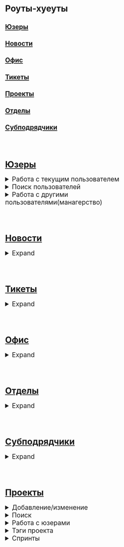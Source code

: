 # Роуты-хуеуты

## [Юзеры](https://github.com/MsWafer/BuroPlatform/blob/master/newReadme.md#%D1%8E%D0%B7%D0%B5%D1%80%D1%8B-1)
## [Новости](https://github.com/MsWafer/BuroPlatform/blob/master/newReadme.md#%D0%BD%D0%BE%D0%B2%D0%BE%D1%81%D1%82%D0%B8-1)
## [Офис](https://github.com/MsWafer/BuroPlatform/blob/master/newReadme.md#%D0%BE%D1%84%D0%B8%D1%81-1)
## [Тикеты](https://github.com/MsWafer/BuroPlatform/blob/master/newReadme.md#%D1%82%D0%B8%D0%BA%D0%B5%D1%82%D1%8B-1)
## [Проекты](https://github.com/MsWafer/BuroPlatform/blob/master/newReadme.md#%D0%BF%D1%80%D0%BE%D0%B5%D0%BA%D1%82%D1%8B-1)
## [Отделы](https://github.com/MsWafer/BuroPlatform/blob/master/newReadme.md#%D0%BE%D1%82%D0%B4%D0%B5%D0%BB%D1%8B-1)
## [Субподрядчики](https://github.com/MsWafer/BuroPlatform/blob/master/newReadme.md#%D1%81%D1%83%D0%B1%D0%BF%D0%BE%D0%B4%D1%80%D1%8F%D0%B4%D1%87%D0%B8%D0%BA%D0%B8-1)

<br/><br/>

# [Юзеры](https://github.com/MsWafer/BuroPlatform/blob/master/newReadme.md#%D1%8E%D0%B7%D0%B5%D1%80%D1%8B)

<details>
<summary style="font-size:150%;">Работа с текущим пользователем</summary>

|route|description|request|response|
|---|---|:---:|:---:|
|POST /users/|Регистрация|[жсон](https://github.com/MsWafer/BuroPlatform/blob/master/docs/call_examples.md#%D1%80%D0%B5%D0%B3%D0%B8%D1%81%D1%82%D1%80%D0%B0%D1%86%D0%B8%D1%8F)|{token:token, id:user.id, msg:String}|
|POST /auth/|Авторизация|[жсон](https://github.com/MsWafer/BuroPlatform/blob/master/docs/call_examples.md#%D0%B0%D0%B2%D1%82%D0%BE%D1%80%D0%B8%D0%B7%D0%B0%D1%86%D0%B8%D1%8F)|token|
|GET /users/me|Профиль||[жсон](https://github.com/MsWafer/BuroPlatform/blob/master/docs/response_examples.md#%D1%8E%D0%B7%D0%B5%D1%80)|
|GET /users/me/sprints|Активные спринты||deprecated|
|PUT /users/me|Редактирование профиля|[жсон](https://github.com/MsWafer/BuroPlatform/blob/master/docs/call_examples.md#%D1%80%D0%B5%D0%B4%D0%B0%D0%BA%D1%82%D0%B8%D1%80%D0%BE%D0%B2%D0%B0%D0%BD%D0%B8%D0%B5-%D1%8E%D0%B7%D0%B5%D1%80%D0%B0)|{msg:String,userid:user.id}|
|PUT /users/me/pw|Изменение пароля|[жсон](https://github.com/MsWafer/BuroPlatform/blob/master/docs/call_examples.md#%D1%81%D0%BC%D0%B5%D0%BD%D0%B0-%D0%BF%D0%B0%D1%80%D0%BE%D0%BB%D1%8F)|{msg:String}|
|PUT /users/me/a|Добавление/изменение аватара|[жсон](https://github.com/MsWafer/BuroPlatform/blob/master/docs/call_examples.md#%D0%B0%D0%B2%D0%B0%D1%82%D0%B0%D1%80)|{msg:String}|
|PUT /users/me/rocket|Изменение рокетнейма|[жсон](https://github.com/MsWafer/BuroPlatform/blob/master/docs/call_examples.md#%D1%81%D0%BC%D0%B5%D0%BD%D0%B0-%D1%81%D0%B2%D0%BE%D0%B5%D0%B3%D0%BE-%D1%80%D0%BE%D0%BA%D0%B5%D1%82%D1%87%D0%B0%D1%82%D0%B0)|{msg:String}|
|PUT /users/me/report|Добавить/изменить отчет|[жсон](https://github.com/MsWafer/BuroPlatform/blob/master/docs/call_examples.md#%D0%B4%D0%BE%D0%B1%D0%B0%D0%B2%D0%B8%D1%82%D1%8C-%D0%BE%D1%82%D1%87%D0%B5%D1%82%D0%BD%D0%BE%D1%81%D1%82%D1%8C)|{msg:String}|
|GET /users/me/report|Открыть свой отчет||String|
|POST /users/passRC|Изменение пароля по рокетчату|[жсон](https://github.com/MsWafer/BuroPlatform/blob/master/docs/call_examples.md#%D0%B2%D0%BE%D1%81%D1%81%D1%82%D0%B0%D0%BD%D0%BE%D0%B2%D0%B8%D1%82%D1%8C-%D0%BF%D0%B0%D1%80%D0%BE%D0%BB%D1%8C-%D1%87%D0%B5%D1%80%D0%B5%D0%B7-%D1%80%D0%BE%D0%BA%D0%B5%D1%82%D1%87%D0%B0%D1%82-%D0%B8-%D0%BC%D1%8B%D0%BB%D0%BE)|{msg:String}|
|PUT /users/part|Изменение разделов|[жсон](https://github.com/MsWafer/BuroPlatform/blob/master/docs/call_examples.md#%D1%81%D0%BC%D0%B5%D0%BD%D0%B0-%D1%81%D0%B2%D0%BE%D0%B8%D1%85-%D1%80%D0%B0%D0%B7%D0%B4%D0%B5%D0%BB%D0%BE%D0%B2)|[жсон](https://github.com/MsWafer/BuroPlatform/blob/master/docs/response_examples.md#%D1%8E%D0%B7%D0%B5%D1%80)|
</details>

<details>
<summary style="font-size:150%;">Поиск пользователей</summary>

|route|description|request|response|
|---|---|:---:|:---:|
|GET /users/all|Все пользователи|[квери](https://github.com/MsWafer/BuroPlatform/blob/master/docs/call_examples.md#%D0%BD%D0%B0%D0%B9%D1%82%D0%B8-%D0%B2%D1%81%D0%B5%D1%85-%D1%8E%D0%B7%D0%B5%D1%80%D0%BE%D0%B2-%D0%BE%D1%82%D1%81%D0%BE%D1%80%D1%82%D0%B8%D1%80%D0%BE%D0%B2%D0%B0%D0%BD%D0%BD%D1%8B%D1%85-%D0%BA%D0%B0%D0%BA-%D1%85%D0%BE%D1%82%D0%B8%D1%82%D0%B5)|Массив из [юзеров](https://github.com/MsWafer/BuroPlatform/blob/master/docs/response_examples.md#%D1%8E%D0%B7%D0%B5%D1%80)|
|GET /users/q/search?field=&value=|Поиск по 1 параметру|[квери](https://github.com/MsWafer/BuroPlatform/blob/master/docs/call_examples.md#%D0%BF%D0%BE%D0%B8%D1%81%D0%BA-%D1%82%D0%BE%D0%BB%D1%8C%D0%BA%D0%BE-%D1%82%D0%B5%D1%85-%D1%8E%D0%B7%D0%B5%D1%80%D0%BE%D0%B2-%D0%BA%D0%BE%D1%82%D0%BE%D1%80%D1%8B%D0%B5-%D0%BF%D0%BE%D0%BF%D0%B0%D0%B4%D0%B0%D1%8E%D1%82-%D0%BF%D0%BE%D0%B4-%D1%83%D1%81%D0%BB%D0%BE%D0%B2%D0%B8%D1%8F-%D0%BA%D0%B2%D0%B5%D1%80%D0%B8)|Массив из [юзеров](https://github.com/MsWafer/BuroPlatform/blob/master/docs/response_examples.md#%D1%8E%D0%B7%D0%B5%D1%80)|
|GET /users/:user_id|Получить профиль пользователя по _id||[жсон](https://github.com/MsWafer/BuroPlatform/blob/master/docs/response_examples.md#%D1%8E%D0%B7%D0%B5%D1%80)|
|GET /users/usr/get?fullname=&division=&partition=|Поиск по имени и/или разделу и/или отделу|[квери](https://github.com/MsWafer/BuroPlatform/blob/master/docs/call_examples.md#%D0%BF%D0%BE%D0%B8%D1%81%D0%BA-%D1%8E%D0%B7%D0%B5%D1%80%D0%B0-%D0%BF%D0%BE-%D1%82%D1%80%D0%B5%D0%BC-%D0%BF%D0%B0%D1%80%D0%B0%D0%BC%D0%B5%D1%82%D1%80%D0%B0%D0%BC)|Массив из [юзеров](https://github.com/MsWafer/BuroPlatform/blob/master/docs/response_examples.md#%D1%8E%D0%B7%D0%B5%D1%80)|
|/users/usr/pos?position=|Поиск по должности|[квери](https://github.com/MsWafer/BuroPlatform/blob/master/docs/call_examples.md#%D0%BF%D0%BE%D0%B8%D1%81%D0%BA-%D1%8E%D0%B7%D0%B5%D1%80%D0%BE%D0%B2-%D1%81-%D0%BE%D0%BF%D1%80%D0%B5%D0%B4%D0%B5%D0%BB%D0%B5%D0%BD%D0%BD%D0%BE%D0%B9-%D0%B4%D0%BE%D0%BB%D0%B6%D0%BD%D0%BE%D1%81%D1%82%D1%8C%D1%8E)|Массив из [юзеров](https://github.com/MsWafer/BuroPlatform/blob/master/docs/response_examples.md#%D1%8E%D0%B7%D0%B5%D1%80)|
</details>

<details>
<summary style="font-size:150%;">Работа с другими пользователями(манагерство)</summary>

|route|description|request|response|
|---|---|:---:|:---:|
|PUT /users/poschange/:user_id|Изменить должность юзера|[жсон](https://github.com/MsWafer/BuroPlatform/blob/master/docs/call_examples.md#%D1%81%D0%BC%D0%B5%D0%BD%D0%B0-%D0%B4%D0%BE%D0%BB%D0%B6%D0%BD%D0%BE%D1%81%D1%82%D0%B8-%D0%B4%D1%80%D1%83%D0%B3%D0%BE%D0%B3%D0%BE-%D1%8E%D0%B7%D0%B5%D1%80%D0%B0)|{msg:String}|
|PUT /users/permchange/:user_id|Изменить пермишен юзера|[жсон](https://github.com/MsWafer/BuroPlatform/blob/master/docs/call_examples.md#%D1%81%D0%BC%D0%B5%D0%BD%D0%B0-%D0%BF%D0%B5%D1%80%D0%BC%D0%B8%D1%88%D0%B5%D0%BD%D0%B0-%D0%B4%D1%80%D1%83%D0%B3%D0%BE%D0%B3%D0%BE-%D1%8E%D0%B7%D0%B5%D1%80%D0%B0)|{msg:String}|
|DELETE /users/:user_id|Удалить пользователя||{msg:String}|
|GET /users/report/:user_id|Просмотреть отчет другого пользователя||String|
</details>

<br/><br/>

# [Новости](https://github.com/MsWafer/BuroPlatform/blob/master/newReadme.md#%D0%BD%D0%BE%D0%B2%D0%BE%D1%81%D1%82%D0%B8)

<details>
<summary style="font-size:150%;">Expand</summary>

|route|description|request|response|
|---|---|:---:|:---:|
|POST /news/|Новая новость|[жсон](https://github.com/MsWafer/BuroPlatform/blob/master/docs/call_examples.md#%D0%B4%D0%BE%D0%B1%D0%B0%D0%B2%D0%B8%D1%82%D1%8C-%D0%BD%D0%BE%D0%B2%D0%BE%D1%81%D1%82%D1%8C)|{news:[жсон](https://github.com/MsWafer/BuroPlatform/blob/master/docs/response_examples.md#%D0%BD%D0%BE%D0%B2%D0%BE%D1%81%D1%82%D1%8C),msg:String}|
|GET /news/all|Все новости||Массив из [новостей](https://github.com/MsWafer/BuroPlatform/blob/master/docs/response_examples.md#%D0%BD%D0%BE%D0%B2%D0%BE%D1%81%D1%82%D1%8C)|
|GET /news/:news_id|Просмотреть новость по _id||{news:[жсон](https://github.com/MsWafer/BuroPlatform/blob/master/docs/response_examples.md#%D0%BD%D0%BE%D0%B2%D0%BE%D1%81%D1%82%D1%8C)}|
|PUT /news/:news_id|Редактировать новость по _id|[жсон](https://github.com/MsWafer/BuroPlatform/blob/master/docs/call_examples.md#%D1%80%D0%B5%D0%B4%D0%B0%D0%BA%D1%82%D0%B8%D1%80%D0%BE%D0%B2%D0%B0%D1%82%D1%8C)|{news:[жсон](https://github.com/MsWafer/BuroPlatform/blob/master/docs/response_examples.md#%D0%BD%D0%BE%D0%B2%D0%BE%D1%81%D1%82%D1%8C),msg:String}|
|DELETE /news/:news_id|Удалить новость по _id||{msg:String}|
</details>

<br/><br/>

# [Тикеты](https://github.com/MsWafer/BuroPlatform/blob/master/newReadme.md#%D1%82%D0%B8%D0%BA%D0%B5%D1%82%D1%8B)

<details>
<summary style="font-size:150%;">Expand</summary>

|route|description|request|response|
|---|---|:---:|:---:|
|POST /tickets|Добавить тикет|[жсон](https://github.com/MsWafer/BuroPlatform/blob/master/docs/call_examples.md#%D0%BD%D0%BE%D0%B2%D1%8B%D0%B9-%D1%82%D0%B8%D0%BA%D0%B5%D1%82)|{msg:String}|
|GET /tickets/all|Все тикеты сорт. по дате||Массив из [тикетов](https://github.com/MsWafer/BuroPlatform/blob/master/docs/response_examples.md#%D1%82%D0%B8%D0%BA%D0%B5%D1%82)|
|GET /tickets/:ticket_id|Просмотр тикета по его _id||[жсон](https://github.com/MsWafer/BuroPlatform/blob/master/docs/response_examples.md#%D1%82%D0%B8%D0%BA%D0%B5%D1%82)|
|GET /tickets/user/:id|Все тикеты пользователя|||Массив из [тикетов](https://github.com/MsWafer/BuroPlatform/blob/master/docs/response_examples.md#%D1%82%D0%B8%D0%BA%D0%B5%D1%82)|
|GET /tickets/all/active|Все незавершенные тикеты|||Массив из [тикетов](https://github.com/MsWafer/BuroPlatform/blob/master/docs/response_examples.md#%D1%82%D0%B8%D0%BA%D0%B5%D1%82)|
|GET /tickets/all/emergency|Все тикеты сорт. по срочности|||Массив из [тикетов](https://github.com/MsWafer/BuroPlatform/blob/master/docs/response_examples.md#%D1%82%D0%B8%D0%BA%D0%B5%D1%82)|
|PUT /tickets/:ticket_id|Деактивировать тикет по _id||{msg:String})|
|DELETE /tickets/:ticket_id|Удалить тикет по _id||{msg:String}|

</details>

<br/><br/>

# [Офис](https://github.com/MsWafer/BuroPlatform/blob/master/newReadme.md#%D0%BE%D1%84%D0%B8%D1%81)

<details>
<summary style="font-size:150%;">Expand</summary>

|route|description|request|response|
|---|---|:---:|:---:|
|POST /props|Добавить предложение|[жсон](https://github.com/MsWafer/BuroPlatform/blob/master/docs/call_examples.md#%D0%BD%D0%BE%D0%B2%D0%BE%D0%B5-%D0%BF%D1%80%D0%B5%D0%B4%D0%BB%D0%BE%D0%B6%D0%B5%D0%BD%D0%B8%D0%B5)|{msg:String}|
|GET /props/all/likes|Все предложения сорт. по лайкам||Массив из [предложений](https://github.com/MsWafer/BuroPlatform/blob/master/docs/response_examples.md#%D0%BE%D1%84%D0%B8%D1%81)|
|GET /props/all/date|Все предложения сорт. по дате||Массив из [предложений](https://github.com/MsWafer/BuroPlatform/blob/master/docs/response_examples.md#%D0%BE%D1%84%D0%B8%D1%81)|
|GET /props/search?field=&order=|Кастомизируемый поиск|[квери](https://github.com/MsWafer/BuroPlatform/blob/master/docs/call_examples.md#%D1%81%D0%BE%D1%80%D1%82%D0%B8%D1%80%D0%BE%D0%B2%D0%BA%D0%B0-%D0%BF%D0%BE-%D0%BA%D0%B0%D1%81%D1%82%D0%BE%D0%BC%D0%BD%D1%8B%D0%BC-%D0%BA%D1%80%D0%B8%D1%82%D0%B5%D1%80%D0%B8%D1%8F%D0%BC)|Массив из [предложений](https://github.com/MsWafer/BuroPlatform/blob/master/docs/response_examples.md#%D0%BE%D1%84%D0%B8%D1%81)|
|PUT /props/like/:prop_id|Лайк/дизлайк предложения по его _id|[жсон]()|{msg:String}|
|PUT /props/exec/:prop_id|Добавить исполнителя|[жсон](https://github.com/MsWafer/BuroPlatform/blob/master/docs/call_examples.md#%D0%B4%D0%BE%D0%B1%D0%B0%D0%B2%D0%B8%D1%82%D1%8C-%D0%B8%D1%81%D0%BF%D0%BE%D0%BB%D0%BD%D0%B8%D1%82%D0%B5%D0%BB%D1%8F)|[жсон](https://github.com/MsWafer/BuroPlatform/blob/master/docs/response_examples.md#%D0%BE%D1%84%D0%B8%D1%81)|
|PUT /props/sts/:prop_id|Запустить предложение в работу/отложить|[жсон](https://github.com/MsWafer/BuroPlatform/blob/master/docs/call_examples.md#%D0%B8%D0%B7%D0%BC%D0%B5%D0%BD%D0%B8%D1%82%D1%8C-%D1%81%D1%82%D0%B0%D1%82%D1%83%D1%81-%D0%BF%D1%80%D0%B5%D0%B4%D0%BB%D0%BE%D0%B6%D0%B5%D0%BD%D0%B8%D1%8F--%D0%BD%D0%B0%D0%B7%D0%BD%D0%B0%D1%87%D0%B8%D1%82%D1%8C-%D0%B8%D1%81%D0%BF%D0%BE%D0%BB%D0%BD%D0%B8%D1%82%D0%B5%D0%BB%D1%8F)|{msg:String, props:[{[prop](https://github.com/MsWafer/BuroPlatform/blob/master/docs/response_examples.md#%D0%BE%D1%84%D0%B8%D1%81)}]}|
|PUT /props/sts/f/:prop_id|Завершить предложение||[жсон](https://github.com/MsWafer/BuroPlatform/blob/master/docs/response_examples.md#%D0%BE%D1%84%D0%B8%D1%81)|
|DELETE /props/:prop_id|Удалить предложение||{msg:String}|

</details>

<br/><br/>

# [Отделы](https://github.com/MsWafer/BuroPlatform/blob/master/newReadme.md#%D0%BE%D1%82%D0%B4%D0%B5%D0%BB%D1%8B)

<details>
<summary style="font-size:150%;">Expand</summary>

|route|description|request|response|
|---|---|:---:|:---:|
|POST /divisions|Создать новый отдел|[жсон](https://github.com/MsWafer/BuroPlatform/blob/master/docs/call_examples.md#%D1%81%D0%BE%D0%B7%D0%B4%D0%B0%D1%82%D1%8C-%D0%BE%D1%82%D0%B4%D0%B5%D0%BB)|{msg:String, div:[жсон](https://github.com/MsWafer/BuroPlatform/blob/master/docs/response_examples.md#%D0%BE%D1%82%D0%B4%D0%B5%D0%BB) }|
|GET /divisions/find/:divname|Найти отдел по имени||{division:[жсон](https://github.com/MsWafer/BuroPlatform/blob/master/docs/response_examples.md#%D0%BE%D1%82%D0%B4%D0%B5%D0%BB) }|
|GET /divisions/all|Все отделы||Массив из [жсонов](https://github.com/MsWafer/BuroPlatform/blob/master/docs/response_examples.md#%D0%BE%D1%82%D0%B4%D0%B5%D0%BB)|
|PUT /divisions/:divname|Вступить в отдел||{msg:String, division:[жсон](https://github.com/MsWafer/BuroPlatform/blob/master/docs/response_examples.md#%D0%BE%D1%82%D0%B4%D0%B5%D0%BB)}|
|DELETE /divisions/:divname|Выйти из отдела||{msg:String, division:[жсон](https://github.com/MsWafer/BuroPlatform/blob/master/docs/response_examples.md#%D0%BE%D1%82%D0%B4%D0%B5%D0%BB)}|
|GET /divisions/projects/:div_id|Все проекты пользователей отдела||Массив из пользователей, в которых есть массивы *projects*, в которых лежат [проекты](https://github.com/MsWafer/BuroPlatform/blob/master/docs/response_examples.md#%D0%BF%D1%80%D0%BE%D0%B5%D0%BA%D1%82)|
|PUT /divisions/addcover/:divname|Добавить/изменить обложку отдела|[жсон](https://github.com/MsWafer/BuroPlatform/blob/master/docs/call_examples.md#%D0%B4%D0%BE%D0%B1%D0%B0%D0%B2%D0%B8%D1%82%D1%8C-%D0%BE%D0%B1%D0%BB%D0%BE%D0%B6%D0%BA%D1%83-%D0%BE%D1%82%D0%B4%D0%B5%D0%BB%D0%B0)|{division:[жсон](https://github.com/MsWafer/BuroPlatform/blob/master/docs/response_examples.md#%D0%BE%D1%82%D0%B4%D0%B5%D0%BB)}|

</details>

<br/><br/>

# [Субподрядчики](https://github.com/MsWafer/BuroPlatform/blob/master/newReadme.md#%D1%81%D1%83%D0%B1%D0%BF%D0%BE%D0%B4%D1%80%D1%8F%D0%B4%D1%87%D0%B8%D0%BA%D0%B8)

<details>
<summary style="font-size:150%;">Expand</summary>

|route|description|request|response|
|---|---|:---:|:---:|
|POST /merc/new|Добавить субподрядчика|[жсон](https://github.com/MsWafer/BuroPlatform/blob/master/docs/call_examples.md#%D0%BD%D0%BE%D0%B2%D1%8B%D0%B9-%D1%81%D1%83%D0%B1%D0%BF%D0%BE%D0%B4%D1%80%D1%8F%D0%B4%D1%87%D0%B8%D0%BA)|{msg:String, mercs: [[жсон](https://github.com/MsWafer/BuroPlatform/blob/master/docs/response_examples.md#%D1%8E%D0%B7%D0%B5%D1%80)]}|
|GET /merc/search?name=&?field=&order=|Найти всех/найти 1 по имени|[квери](https://github.com/MsWafer/BuroPlatform/blob/master/docs/call_examples.md#%D0%BF%D0%BE%D0%B8%D1%81%D0%BA-%D1%81%D1%83%D0%B1%D0%BF%D0%BE%D0%B4%D1%80%D1%8F%D0%B4%D1%87%D0%B8%D0%BA%D0%BE%D0%B2)|[жсон](https://github.com/MsWafer/BuroPlatform/blob/master/docs/response_examples.md#%D1%8E%D0%B7%D0%B5%D1%80) или массив из них|
|PUT /merc/new/edit/:merc_id|Редактирование по _id|[жсон](https://github.com/MsWafer/BuroPlatform/blob/master/docs/call_examples.md#%D1%80%D0%B5%D0%B4%D0%B0%D0%BA%D1%82%D0%B8%D1%80%D0%BE%D0%B2%D0%B0%D0%BD%D0%B8%D0%B5)|[жсон](https://github.com/MsWafer/BuroPlatform/blob/master/docs/response_examples.md#%D1%8E%D0%B7%D0%B5%D1%80)|
|DELETE /merc/:merc_id|Удалить субподрядчика по _id||{msg:String}|

</details>

<br/><br/>


# [Проекты](https://github.com/MsWafer/BuroPlatform/blob/master/newReadme.md#%D0%BF%D1%80%D0%BE%D0%B5%D0%BA%D1%82%D1%8B)

<details>
<summary style="font-size:150%;">Добавление/изменение</summary>

|route|description|request|response|
|---|---|:---:|:---:|
|POST /projects/add|Добавить проект|[жсон](https://github.com/MsWafer/BuroPlatform/blob/master/docs/call_examples.md#%D1%81%D0%BE%D0%B7%D0%B4%D0%B0%D1%82%D1%8C-%D0%BF%D1%80%D0%BE%D0%B5%D0%BA%D1%82)|{msg:String, project: [жсон](https://github.com/MsWafer/BuroPlatform/blob/master/docs/response_examples.md#%D0%BF%D1%80%D0%BE%D0%B5%D0%BA%D1%82)}|
|PUT /projects/:crypt|Редактирование проекта по шифру|[жсон](https://github.com/MsWafer/BuroPlatform/blob/master/docs/call_examples.md#%D0%B8%D0%B7%D0%BC%D0%B5%D0%BD%D0%B8%D1%82%D1%8C)|[жсон](https://github.com/MsWafer/BuroPlatform/blob/master/docs/response_examples.md#%D0%BF%D1%80%D0%BE%D0%B5%D0%BA%D1%82)|
|DELETE /projects/:crypt|Удалить проект по шифру||{msg:String}|
|PUT /projects/finish/:crypt|Завершить проект||{msg:String}|
|PUT /projects/inf/:crypt|Добавить информационные ресурсы||?|
|PUT /projects/cover/:crypt|Добавить обложку|[жсон](https://github.com/MsWafer/BuroPlatform/blob/master/docs/call_examples.md#%D0%B4%D0%BE%D0%B1%D0%B0%D0%B2%D0%B8%D1%82%D1%8C-%D0%BE%D0%B1%D0%BB%D0%BE%D0%B6%D0%BA%D1%83)|[жсон](https://github.com/MsWafer/BuroPlatform/blob/master/docs/response_examples.md#%D0%BF%D1%80%D0%BE%D0%B5%D0%BA%D1%82)|
|PUT /projects/budget/:crypt|Добавить/изменить бюджет|[жсон](https://github.com/MsWafer/BuroPlatform/blob/master/docs/call_examples.md#%D0%B4%D0%BE%D0%B1%D0%B0%D0%B2%D0%B8%D1%82%D1%8C%D1%80%D0%B5%D0%B4%D0%B0%D0%BA%D1%82%D0%B8%D1%80%D0%BE%D0%B2%D0%B0%D1%82%D1%8C-%D0%B1%D1%8E%D0%B4%D0%B6%D0%B5%D1%82-%D0%BF%D1%80%D0%BE%D0%B5%D0%BA%D1%82%D0%B0)|[жсон](https://github.com/MsWafer/BuroPlatform/blob/master/docs/response_examples.md#%D0%BF%D1%80%D0%BE%D0%B5%D0%BA%D1%82)|
|PUT /projects/addrocket/:crypt|Привязать группу рокета к проекту|[жсон]()|{msg:String}|

</details>

<details>
<summary style="font-size:150%;">Поиск</summary>

|route|description|request|response|
|---|---|:---:|:---:|
|GET /projects|Все проекты + сорт.|[квери](https://github.com/MsWafer/BuroPlatform/blob/master/docs/call_examples.md#%D0%B2%D1%81%D0%B5-%D0%BF%D1%80%D0%BE%D0%B5%D0%BA%D1%82%D1%8B)|Массив из [проектов](https://github.com/MsWafer/BuroPlatform/blob/master/docs/response_examples.md#%D0%BF%D1%80%D0%BE%D0%B5%D0%BA%D1%82)|
|GET /projects/q/search?field=&value=|Найти проекты, подходящие по квери|[квери](https://github.com/MsWafer/BuroPlatform/blob/master/docs/call_examples.md#%D0%BD%D0%B0%D0%B9%D1%82%D0%B8-%D1%82%D0%BE%D0%BB%D1%8C%D0%BA%D0%BE-%D0%BF%D1%80%D0%BE%D0%B5%D0%BA%D1%82%D1%8B-%D0%BF%D0%BE%D0%BF%D0%B0%D0%B4%D0%B0%D1%8E%D1%89%D0%B8%D0%B5-%D0%BF%D0%BE%D0%B4-%D0%BA%D0%B2%D0%B5%D1%80%D0%B8)|Массив из [проектов](https://github.com/MsWafer/BuroPlatform/blob/master/docs/response_examples.md#%D0%BF%D1%80%D0%BE%D0%B5%D0%BA%D1%82)|
|GET /projects/:crypt|Найти проект по шифру||[жсон](https://github.com/MsWafer/BuroPlatform/blob/master/docs/response_examples.md#%D0%BF%D1%80%D0%BE%D0%B5%D0%BA%D1%82)|
|GET /projects/user/:user_id|Найти все проекты юзера, чей _id в юрл||Массив из [проектов](https://github.com/MsWafer/BuroPlatform/blob/master/docs/response_examples.md#%D0%BF%D1%80%D0%BE%D0%B5%D0%BA%D1%82)|

</details>

<details>
<summary style="font-size:150%;">Работа с юзерами</summary>

|route|description|request|response|
|---|---|:---:|:---:|
|PUT /projects/join2/:crypt|Вступить/выйти в/из команды проекта|[жсон](https://github.com/MsWafer/BuroPlatform/blob/master/docs/call_examples.md#%D0%B2%D1%81%D1%82%D1%83%D0%BF%D0%B8%D1%82%D1%8C-%D0%B2-%D0%BA%D0%BE%D0%BC%D0%B0%D0%BD%D0%B4%D1%83%D0%B2%D1%8B%D0%B9%D1%82%D0%B8-%D0%B8%D0%B7-%D0%BA%D0%BE%D0%BC%D0%B0%D0%BD%D0%B4%D1%8B)|{msg:String, project:[жсон](https://github.com/MsWafer/BuroPlatform/blob/master/docs/response_examples.md#%D0%BF%D1%80%D0%BE%D0%B5%D0%BA%D1%82)}|
|PUT /projects/updteam/:crypt|Добавить/убрать юзера в/из команды проекта|[жсон](https://github.com/MsWafer/BuroPlatform/blob/master/docs/call_examples.md#%D0%B4%D0%BE%D0%B1%D0%B0%D0%B2%D0%B8%D1%82%D1%8C%D0%BA%D0%B8%D0%BA%D0%BD%D1%83%D1%82%D1%8C-%D0%B2%D0%B8%D0%B7-%D0%BF%D1%80%D0%BE%D0%B5%D0%BA%D1%82%D0%B0)|[жсон](https://github.com/MsWafer/BuroPlatform/blob/master/docs/response_examples.md#%D0%BF%D1%80%D0%BE%D0%B5%D0%BA%D1%82)|
|PUT /projects/team2/:crypt/:user_id|Редактирование роли/задачи юзера в отделе|[жсон](https://github.com/MsWafer/BuroPlatform/blob/master/docs/call_examples.md#%D1%80%D0%B5%D0%B4%D0%B0%D0%BA%D1%82%D0%B8%D1%80%D0%BE%D0%B2%D0%B0%D1%82%D1%8C-%D0%B4%D0%BE%D0%BB%D0%B6%D0%BD%D0%BE%D1%81%D1%82%D1%8C%D1%80%D0%B0%D0%B7%D0%B4%D0%B5%D0%BB-%D1%87%D0%B5%D0%BB%D0%B8%D0%BA%D0%B0-%D0%B2-%D0%BA%D0%BE%D0%BC%D0%B0%D0%BD%D0%B4%D0%B5)|{msg:String, project:[жсон](https://github.com/MsWafer/BuroPlatform/blob/master/docs/response_examples.md#%D0%BF%D1%80%D0%BE%D0%B5%D0%BA%D1%82)}|

</details>

<details>
<summary style="font-size:150%;">Тэги проекта</summary>

|route|description|request|response|
|---|---|:---:|:---:|
|PUT /projects/tag/:crypt|Добавить тэг в проект|[жсон](https://github.com/MsWafer/BuroPlatform/blob/master/docs/call_examples.md#%D0%B4%D0%BE%D0%B1%D0%B0%D0%B2%D0%B8%D1%82%D1%8C-%D1%82%D1%8D%D0%B3-%D0%BA-%D0%BF%D1%80%D0%BE%D0%B5%D0%BA%D1%82%D1%83)|{msg:String}|
|DELETE /projects/tag/:crypt|Удалить тэг из проекта|[жсон](https://github.com/MsWafer/BuroPlatform/blob/master/docs/call_examples.md#%D1%83%D0%B4%D0%B0%D0%BB%D0%B8%D1%82%D1%8C-%D1%82%D1%8D%D0%B3-%D0%B8%D0%B7-%D0%BF%D1%80%D0%BE%D0%B5%D0%BA%D1%82%D0%B0)|{msg:String}|
|GET /project/tag/search|Найти проекты с указанными тэгами|[жсон](https://github.com/MsWafer/BuroPlatform/blob/master/docs/call_examples.md#%D0%BD%D0%B0%D0%B9%D1%82%D0%B8-%D0%BF%D1%80%D0%BE%D0%B5%D0%BA%D1%82%D1%8B-%D0%BF%D0%BE-%D1%82%D1%8D%D0%B3%D0%B0%D0%BC)|Массив из [проектов](https://github.com/MsWafer/BuroPlatform/blob/master/docs/response_examples.md#%D0%BF%D1%80%D0%BE%D0%B5%D0%BA%D1%82)|
|GET /projects/tag/find?crypt=&tag=|Поиск тэгов проекта|[квери](https://github.com/MsWafer/BuroPlatform/blob/master/docs/call_examples.md#%D0%BF%D0%BE%D0%B8%D1%81%D0%BA-%D0%BF%D0%BE-%D1%82%D1%8D%D0%B3%D0%B0%D0%BC-%D0%BF%D1%80%D0%BE%D0%B5%D0%BA%D1%82%D0%B0)|Массив из стрингов|

</details>

<details>
<summary style="font-size:150%;">Спринты</summary>
<br></br>
<details>
<summary style="font-size:120%;">Общая хуйня</summary>

|route|description|request|response|
|---|---|:---:|:---:|
|POST /projects/sprint/new/:crypt|Добавить спринт|[жсон](https://github.com/MsWafer/BuroPlatform/blob/master/docs/call_examples.md#%D0%B4%D0%BE%D0%B1%D0%B0%D0%B2%D0%B8%D1%82%D1%8C-%D1%81%D0%BF%D1%80%D0%B8%D0%BD%D1%82-%D0%BA-%D0%BF%D1%80%D0%BE%D0%B5%D0%BA%D1%82%D1%83)|[жсон](https://github.com/MsWafer/BuroPlatform/blob/master/docs/response_examples.md#%D1%81%D0%BF%D1%80%D0%B8%D0%BD%D1%82)|
|PUT /projects/sprints/dd/:sprint_id|Добавить/изменить описание + планируемую дату окончания спринта|[жсон](https://github.com/MsWafer/BuroPlatform/blob/master/docs/call_examples.md#%D0%B4%D0%BE%D0%B1%D0%B0%D0%B2%D0%B8%D1%82%D1%8C%D0%B8%D0%B7%D0%BC%D0%B5%D0%BD%D0%B8%D1%82%D1%8C-%D0%BF%D0%BB%D0%B0%D0%BD%D0%B8%D1%80%D1%83%D0%B5%D0%BC%D1%83%D1%8E-%D0%B4%D0%B0%D1%82%D1%83-%D0%BE%D0%BA%D0%BE%D0%BD%D1%87%D0%B0%D0%BD%D0%B8%D1%8F-%D0%B8-%D0%BE%D0%BF%D0%B8%D1%81%D0%B0%D0%BD%D0%B8%D0%B5-%D1%81%D0%BF%D1%80%D0%B8%D0%BD%D1%82%D0%B0)|[жсон]({msg:String})|
|PUT /projects/sprints/description/:sprint_id|Изменить спринт|[жсон](https://github.com/MsWafer/BuroPlatform/blob/master/docs/call_examples.md#%D0%B4%D0%BE%D0%B1%D0%B0%D0%B2%D0%B8%D1%82%D1%8C%D0%B8%D0%B7%D0%BC%D0%B5%D0%BD%D0%B8%D1%82%D1%8C-%D0%BF%D0%BE%D0%BB%D0%B5-%D1%81%D0%BF%D1%80%D0%B8%D0%BD%D1%82%D0%B0)|[жсон](https://github.com/MsWafer/BuroPlatform/blob/master/docs/response_examples.md#%D1%81%D0%BF%D1%80%D0%B8%D0%BD%D1%82)|
|PUT /projects/sprints/:sprint_id|Изменение статуса спринта||{msg:String}|
|PUT /projects/favsprint/:sprint_id|Фаворитнуть спринт||{msg:String}|
|DELETE /projects/sprints/:sprint_id|Удалить спринт||{msg:String}|
|GET /projects/sprints/:crypt|Все спринты проекта(устарело нахуй?)|||
|GET /projects/getsprint/:sprint_id|Инфа по 1 спринту||[жсон](https://github.com/MsWafer/BuroPlatform/blob/master/docs/response_examples.md#%D1%81%D0%BF%D1%80%D0%B8%D0%BD%D1%82)|

</details>

<details>
<summary style="font-size:120%;">Тэги спринтов</summary>

|route|description|request|response|
|---|---|:---:|:---:|
|PUT /projects/sprints/addtag/:sprint_id|Добавить тэг в спринт|[жсон](https://github.com/MsWafer/BuroPlatform/blob/master/docs/call_examples.md#%D0%B4%D0%BE%D0%B1%D0%B0%D0%B2%D0%B8%D1%82%D1%8C-%D1%82%D1%8D%D0%B3-%D0%B2-%D1%81%D0%BF%D1%80%D0%B8%D0%BD%D1%82)|[жсон](https://github.com/MsWafer/BuroPlatform/blob/master/docs/response_examples.md#%D1%81%D0%BF%D1%80%D0%B8%D0%BD%D1%82)|
|DELETE /projects/sprints/:sprint_id/tag?tag=|Удалить тэг из спринта|[квери](https://github.com/MsWafer/BuroPlatform/blob/master/docs/call_examples.md#%D1%83%D0%B1%D1%80%D0%B0%D1%82%D1%8C-%D1%82%D1%8D%D0%B3-%D0%B8%D0%B7-%D1%81%D0%BF%D1%80%D0%B8%D0%BD%D1%82%D0%B0)|{msg:String, }sprint:[жсон](https://github.com/MsWafer/BuroPlatform/blob/master/docs/response_examples.md#%D1%81%D0%BF%D1%80%D0%B8%D0%BD%D1%82)|
|GET /projects/sprint/tags|Найти все спринты подходящие по тегам|[квери](https://github.com/MsWafer/BuroPlatform/blob/master/docs/call_examples.md#%D0%BD%D0%B0%D0%B9%D1%82%D0%B8-%D1%81%D0%BF%D1%80%D0%B8%D0%BD%D1%82-%D0%BF%D0%BE-%D1%82%D1%8D%D0%B3%D0%B0%D0%BC)|Массив из [спринтов](https://github.com/MsWafer/BuroPlatform/blob/master/docs/response_examples.md#%D1%81%D0%BF%D1%80%D0%B8%D0%BD%D1%82)|

</details>

<details>
<summary style="font-size:120%;">Таски</summary>

|route|description|request|response|
|---|---|:---:|:---:|
|GET /projects/sprints/gettasks/:sprint_id|Все таски спринта(устарело?)||Обрезанный [спринт](https://github.com/MsWafer/BuroPlatform/blob/master/docs/response_examples.md#%D1%81%D0%BF%D1%80%D0%B8%D0%BD%D1%82)|
|POST /projects/sprints/addtask/:sprint_id|Добавить много тасков в спринт||устарело|
|POST /projects/sprints/task/:sprint_id|Добавить 1 таск в спринт|[жсон](https://github.com/MsWafer/BuroPlatform/blob/master/docs/call_examples.md#%D0%B4%D0%BE%D0%B1%D0%B0%D0%B2%D0%B8%D1%82%D1%8C-%D1%82%D0%B0%D1%81%D0%BA-%D0%BA-%D1%81%D0%BF%D1%80%D0%B8%D0%BD%D1%82%D1%83)|[жсон](https://github.com/MsWafer/BuroPlatform/blob/master/docs/response_examples.md#%D1%81%D0%BF%D1%80%D0%B8%D0%BD%D1%82)|
|PUT /projects/sprints/taskedit/:sprint_id|Изменить таск|[жсон](https://github.com/MsWafer/BuroPlatform/blob/master/docs/call_examples.md#%D0%B8%D0%B7%D0%BC%D0%B5%D0%BD%D0%B8%D1%82%D1%8C-%D0%B8%D0%BC%D1%8F-%D1%82%D0%B0%D1%81%D0%BA%D0%B0)|{msg:String, sprint:[жсон](https://github.com/MsWafer/BuroPlatform/blob/master/docs/response_examples.md#%D1%81%D0%BF%D1%80%D0%B8%D0%BD%D1%82)}|
|PUT /projects/sprints/DAtask/test|Де/активировать таск|[жсон](https://github.com/MsWafer/BuroPlatform/blob/master/docs/call_examples.md#%D0%B4%D0%B5%D0%B0%D0%BA%D1%82%D0%B8%D0%B2%D0%B8%D1%80%D0%BE%D0%B2%D0%B0%D1%82%D1%8C-%D1%82%D0%B0%D1%81%D0%BA)|{msg:String, sprint:[жсон](https://github.com/MsWafer/BuroPlatform/blob/master/docs/response_examples.md#%D1%81%D0%BF%D1%80%D0%B8%D0%BD%D1%82)}|
|DELETE /projects/sprints/deltask/:sprint_id|Удалить таск|[жсон](https://github.com/MsWafer/BuroPlatform/blob/master/docs/call_examples.md#%D1%83%D0%B4%D0%B0%D0%BB%D0%B8%D1%82%D1%8C-%D1%82%D0%B0%D1%81%D0%BA)|{msg:String, sprint:[жсон](https://github.com/MsWafer/BuroPlatform/blob/master/docs/response_examples.md#%D1%81%D0%BF%D1%80%D0%B8%D0%BD%D1%82)}|
|PUT /projects/sprints/task/adduser/:sprint_id|Добавить исполнителя в таск|[жсон](https://github.com/MsWafer/BuroPlatform/blob/master/docs/call_examples.md#%D0%B4%D0%BE%D0%B1%D0%B0%D0%B2%D0%B8%D1%82%D1%8C-%D0%B8%D1%81%D0%BF%D0%BE%D0%BB%D0%BD%D0%B8%D1%82%D0%B5%D0%BB%D1%8F-%D0%BA-%D1%82%D0%B0%D1%81%D0%BA%D1%83)|[жсон](https://github.com/MsWafer/BuroPlatform/blob/master/docs/response_examples.md#%D1%81%D0%BF%D1%80%D0%B8%D0%BD%D1%82)|

</details>

</details>
